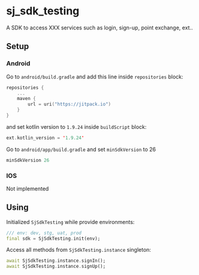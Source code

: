 # sj_sdk_testing

A SDK to access XXX services such as login, sign-up, point exchange, ext..

## Setup

### Android

Go to `android/build.gradle` and add this line inside `repositories` block:

```kotlin
repositories {
    ...
    maven {
        url = uri("https://jitpack.io")
    }
}
```

and set kotlin version to `1.9.24` inside `buildScript` block:

```kotlin
ext.kotlin_version = '1.9.24'
```

Go to `android/app/build.gradle` and set `minSdkVersion` to 26

```kotlin
minSdkVersion 26
```

### IOS

Not implemented

## Using

Initialized `SjSdkTesting` while provide environments:

```dart
/// env: dev, stg, uat, prod
final sdk = SjSdkTesting.init(env);
```

Access all methods from `SjSdkTesting.instance` singleton:

```dart
await SjSdkTesting.instance.signIn();
await SjSdkTesting.instance.signUp();
```


